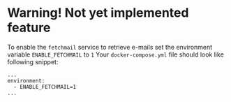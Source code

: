 # Warning! Not yet implemented feature

To enable the `fetchmail` service to retrieve e-mails set the environment variable `ENABLE_FETCHMAIL` to `1`
Your `docker-compose.yml` file should look like following snippet:

```
...
environment:
  - ENABLE_FETCHMAIL=1
...
```

